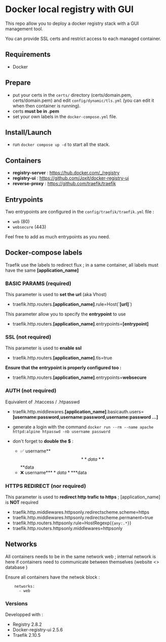 # Docker local registry with GUI
This repo allow you to deploy a docker registry stack with a GUI management tool.

You can provide SSL certs and restrict access to each managed container.



## Requirements
- Docker



## Prepare
- put your certs in the `certs/` directory (certs/domain.pem, certs/domain.pem) and edit `config/dynamic/tls.yml` (you can edit it when then container is running).
- certs **must be in .pem**
- set your own labels in the `docker-compose.yml` file.



## Install/Launch
- run `docker compose up -d` to start all the stack.



## Containers
- **registry-server** : https://hub.docker.com/_/registry
- **registry-ui** : https://github.com/Joxit/docker-registry-ui
- **reverse-proxy** : https://github.com/traefik/traefik 



## Entrypoints
Two entrypoints are configured in the `config/traefik/traefik.yml` file : 
- `web` (80)
- `websecure` (443) 

Feel free to add as much entrypoints as you need.

## Docker-compose labels
Traefik use the labels to redirect flux ; in a same container, all labels must have the same **[application_name]**

### BASIC PARAMS (required)
This parameter is used to **set the url** (aka Vhost)
- traefik.http.routers.**[application_name]**.rule=Host(\`**[url]**\`)

This parameter allow you to specify the **entrypoint** to use
- traefik.http.routers.**[application_name]**.entrypoints=**[entrypoint]**

### SSL (not required)
This parameter is used to **enable ssl**
- traefik.http.routers.**[application_name]**.tls=true

**Ensure that the entrypoint is properly configured too :** 
- traefik.http.routers.**[application_name]**.entrypoints=**websecure**


### AUTH (not required)
Equivalent of .htaccess / .htpasswd
- traefik.http.middlewares.**[application_name]**.basicauth.users=**[username:password,username:password,username:password ...]**

- generate a login with the command `docker run --rm --name apache httpd:alpine htpasswd -nb username password`

- don't forget to **double the $** : 
  - ✅ username**$$**data**$$**data
  - ❌ username**$**data**$**data

### HTTPS REDIRECT (nor required)
This parameter is used to **redirect http trafic to https** ; [application_name] is **NOT** required

- traefik.http.middlewares.httpsonly.redirectscheme.scheme=https
- traefik.http.middlewares.httpsonly.redirectscheme.permanent=true
- traefik.http.routers.httpsonly.rule=HostRegexp(`{any:.*}`)
- traefik.http.routers.httpsonly.middlewares=httpsonly



## Networks
All containers needs to be in the same network web ; internal network is here if containers need to communicate between themselves (website <> database )

Ensure all containers have the netwok block :
```
    networks:
      - web
```

### Versions
Developped with : 
- Registry 2.8.2
- Docker-registry-ui 2.5.6
- Traefik 2.10.5